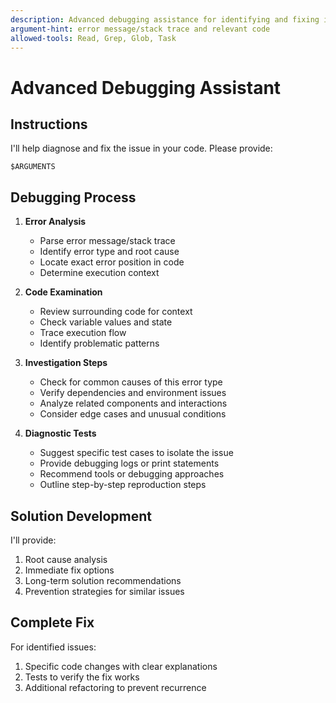 ```yaml
---
description: Advanced debugging assistance for identifying and fixing issues
argument-hint: error message/stack trace and relevant code
allowed-tools: Read, Grep, Glob, Task
---
```


# Advanced Debugging Assistant

## Instructions

I'll help diagnose and fix the issue in your code. Please provide:

```
$ARGUMENTS
```

## Debugging Process

1. **Error Analysis**
   - Parse error message/stack trace
   - Identify error type and root cause
   - Locate exact error position in code
   - Determine execution context

2. **Code Examination**
   - Review surrounding code for context
   - Check variable values and state
   - Trace execution flow
   - Identify problematic patterns

3. **Investigation Steps**
   - Check for common causes of this error type
   - Verify dependencies and environment issues
   - Analyze related components and interactions
   - Consider edge cases and unusual conditions

4. **Diagnostic Tests**
   - Suggest specific test cases to isolate the issue
   - Provide debugging logs or print statements
   - Recommend tools or debugging approaches
   - Outline step-by-step reproduction steps

## Solution Development

I'll provide:
1. Root cause analysis
2. Immediate fix options
3. Long-term solution recommendations
4. Prevention strategies for similar issues

## Complete Fix

For identified issues:
1. Specific code changes with clear explanations
2. Tests to verify the fix works
3. Additional refactoring to prevent recurrence